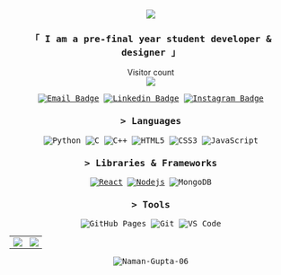 <!-- Intro  -->
<h1 align="center">
  <a href="https://github.com/Naman-Gupta-06">
    <img src="https://readme-typing-svg.herokuapp.com?color=%#abdbe3&size=30&lines=Hello%2C+There!+%F0%9F%91%8B;This+is+Naman+Gupta....;Nice+to+meet+you!">
  </a>
</h1>

<h3 align="center">
        <samp>
       「 I am a pre-final year student developer & designer 」
       </samp>
</h3>
<p align="center"> 
  Visitor count<br>
  <img src="https://profile-counter.glitch.me/Naman-Gupta-06/count.svg" />
</p>

<div align="center">
<samp>
<!-- ### Connect with me: -->

[![Email Badge](https://img.shields.io/badge/-Email-c14438?style=flat-square&logo=Gmail&logoColor=white&link=mailto:ronitkhatri44@gmail.com)](mailto:namangupta990@gmail.com)
[![Linkedin Badge](https://img.shields.io/badge/-LinkedIn-blue?style=flat-square&logo=Linkedin&logoColor=white&link=https://www.linkedin.com/in/naman-gupta-nemo/)](https://www.linkedin.com/in/naman-gupta-nemo/)
[![Instagram Badge](https://img.shields.io/badge/-Instagram-purple?style=flat-square&logo=instagram&logoColor=white&link=https://www.instagram.com/ronitxx9/)](https://www.instagram.com/nemo_.06/)

<!-- <br /> -->



### > Languages

![Python](https://img.shields.io/badge/-Python-black?style=flat-square&logo=Python)
![C](https://img.shields.io/badge/-C-00599C?style=flat-square&logo=c)
![C++](https://img.shields.io/badge/-C++-00599C?style=flat-square&logo=cplusplus)
![HTML5](https://img.shields.io/badge/-HTML5-E34F26?style=flat-square&logo=html5&logoColor=white)
![CSS3](https://img.shields.io/badge/-CSS3-1572B6?style=flat-square&logo=css3)
![JavaScript](https://img.shields.io/badge/-JavaScript-black?style=flat-square&logo=javascript)

### > Libraries & Frameworks

[![React](https://img.shields.io/badge/-React-black?style=flat-square&logo=react)](https://reactjs.org/)
[![Nodejs](https://img.shields.io/badge/-Nodejs-black?style=flat-square&logo=Node.js)](https://nodejs.org/)
![MongoDB](https://img.shields.io/badge/MongoDB-%234ea94b.svg?logo=mongodb&logoColor=white)

### > Tools

![GitHub Pages](https://img.shields.io/badge/GitHub%20Pages-%23327FC7.svg?logo=github&style=flat-square&logoColor=white)
![Git](https://img.shields.io/badge/-Git-black?style=flat-square&logo=git)
![VS Code](https://img.shields.io/badge/-VS%20Code-007ACC?style=flat-square&logo=visual-studio-code)


<table>
<tr>
<td>
<img src="https://github-readme-stats.vercel.app/api?username=Naman-Gupta-06&include_all_commits=true&count_private=true&show_icons=true&line_height=20&theme=tokyonight"/>
<td><img src="https://github-readme-stats.vercel.app/api/top-langs?username=Naman-Gupta-06&show_icons=true&locale=en&layout=compact&theme=tokyonight" />
</td>
</tr>
</table>
<p align="center">
<p align="center"><img align="center" src="https://github-readme-streak-stats.herokuapp.com/?user=Naman-Gupta-06&layout=compact&theme=tokyonight" alt="Naman-Gupta-06" /></p>
</p?



  
<!--End: Stats -->

</details> 
</samp>
</div>
</body>
